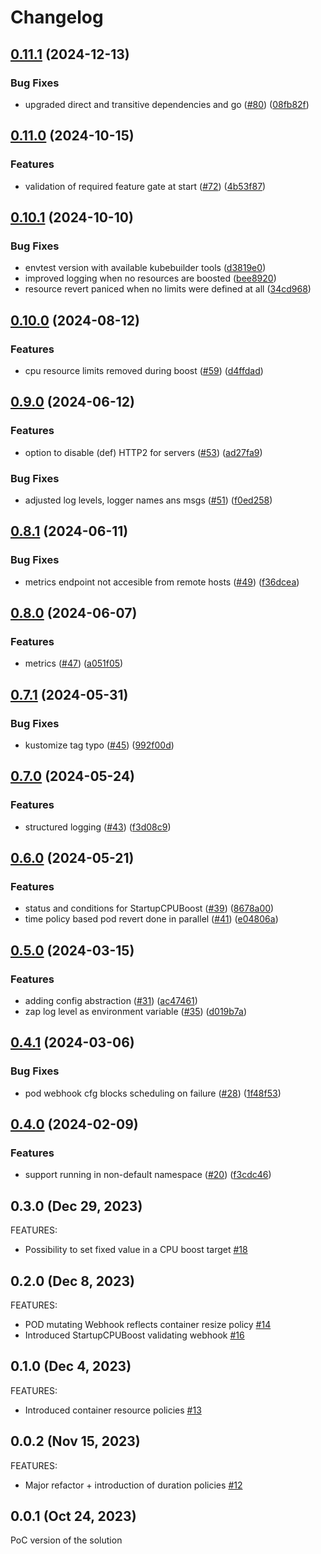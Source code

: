 <!-- markdownlint-disable -->
# Changelog

## [0.11.1](https://github.com/google/kube-startup-cpu-boost/compare/v0.11.0...v0.11.1) (2024-12-13)


### Bug Fixes

* upgraded direct and transitive dependencies and go ([#80](https://github.com/google/kube-startup-cpu-boost/issues/80)) ([08fb82f](https://github.com/google/kube-startup-cpu-boost/commit/08fb82f3bb03e9db4ff65438f5610a3dc8ab5969))

## [0.11.0](https://github.com/google/kube-startup-cpu-boost/compare/v0.10.1...v0.11.0) (2024-10-15)


### Features

* validation of required feature gate at start ([#72](https://github.com/google/kube-startup-cpu-boost/issues/72)) ([4b53f87](https://github.com/google/kube-startup-cpu-boost/commit/4b53f878b73d308ef2e39dce39f76e96d67b23a3))

## [0.10.1](https://github.com/google/kube-startup-cpu-boost/compare/v0.10.0...v0.10.1) (2024-10-10)


### Bug Fixes

* envtest version with available kubebuilder tools ([d3819e0](https://github.com/google/kube-startup-cpu-boost/commit/d3819e0440f7768b720ec274ff4c654ed6fa4083))
* improved logging when no resources are boosted ([bee8920](https://github.com/google/kube-startup-cpu-boost/commit/bee89206fa95247ef937a1d56019e66d4316db21))
* resource revert paniced when no limits were defined at all ([34cd968](https://github.com/google/kube-startup-cpu-boost/commit/34cd9686658f42978d6a9a46b6720c6ef548a15c))

## [0.10.0](https://github.com/google/kube-startup-cpu-boost/compare/v0.9.0...v0.10.0) (2024-08-12)


### Features

* cpu resource limits removed during boost ([#59](https://github.com/google/kube-startup-cpu-boost/issues/59)) ([d4ffdad](https://github.com/google/kube-startup-cpu-boost/commit/d4ffdad779a83af0b7f5fac3c495fa6e6116f606))

## [0.9.0](https://github.com/google/kube-startup-cpu-boost/compare/v0.8.1...v0.9.0) (2024-06-12)


### Features

* option to disable (def) HTTP2 for servers ([#53](https://github.com/google/kube-startup-cpu-boost/issues/53)) ([ad27fa9](https://github.com/google/kube-startup-cpu-boost/commit/ad27fa9ea855c9b17657bf4ab373285337995430))


### Bug Fixes

* adjusted log levels, logger names ans msgs ([#51](https://github.com/google/kube-startup-cpu-boost/issues/51)) ([f0ed258](https://github.com/google/kube-startup-cpu-boost/commit/f0ed258c06e22a1a5ece1a123b3afb117424e936))

## [0.8.1](https://github.com/google/kube-startup-cpu-boost/compare/v0.8.0...v0.8.1) (2024-06-11)


### Bug Fixes

* metrics endpoint not accesible from remote hosts ([#49](https://github.com/google/kube-startup-cpu-boost/issues/49)) ([f36dcea](https://github.com/google/kube-startup-cpu-boost/commit/f36dcea22111ec1b0e821741d4ed087468587a8d))

## [0.8.0](https://github.com/google/kube-startup-cpu-boost/compare/v0.7.1...v0.8.0) (2024-06-07)


### Features

* metrics ([#47](https://github.com/google/kube-startup-cpu-boost/issues/47)) ([a051f05](https://github.com/google/kube-startup-cpu-boost/commit/a051f05ffb2e81d8dd57e57e73773321f101a0a5))

## [0.7.1](https://github.com/google/kube-startup-cpu-boost/compare/v0.7.0...v0.7.1) (2024-05-31)


### Bug Fixes

* kustomize tag typo ([#45](https://github.com/google/kube-startup-cpu-boost/issues/45)) ([992f00d](https://github.com/google/kube-startup-cpu-boost/commit/992f00d594305781e846e934817ba09036f6919f))

## [0.7.0](https://github.com/google/kube-startup-cpu-boost/compare/v0.6.0...v0.7.0) (2024-05-24)


### Features

* structured logging ([#43](https://github.com/google/kube-startup-cpu-boost/issues/43)) ([f3d08c9](https://github.com/google/kube-startup-cpu-boost/commit/f3d08c90c74106c0d3ac5cd6a8e7e8fcff6516d1))

## [0.6.0](https://github.com/google/kube-startup-cpu-boost/compare/v0.5.0...v0.6.0) (2024-05-21)


### Features

* status and conditions for StartupCPUBoost ([#39](https://github.com/google/kube-startup-cpu-boost/issues/39)) ([8678a00](https://github.com/google/kube-startup-cpu-boost/commit/8678a00d3e8e2fbb3362c6e35be1b419cd0e437d))
* time policy based pod revert done in parallel ([#41](https://github.com/google/kube-startup-cpu-boost/issues/41)) ([e04806a](https://github.com/google/kube-startup-cpu-boost/commit/e04806ae357001a5978c6aad695597c53d0cc0ef))

## [0.5.0](https://github.com/google/kube-startup-cpu-boost/compare/v0.4.1...v0.5.0) (2024-03-15)


### Features

* adding config abstraction ([#31](https://github.com/google/kube-startup-cpu-boost/issues/31)) ([ac47461](https://github.com/google/kube-startup-cpu-boost/commit/ac47461f23d3d59cc93bed4b0ef3a1ee59fe3af6))
* zap log level as environment variable ([#35](https://github.com/google/kube-startup-cpu-boost/issues/35)) ([d019b7a](https://github.com/google/kube-startup-cpu-boost/commit/d019b7ae5bfbee017a4a155a42fb28a4fccb33a8))

## [0.4.1](https://github.com/google/kube-startup-cpu-boost/compare/v0.4.0...v0.4.1) (2024-03-06)


### Bug Fixes

* pod webhook cfg blocks scheduling on failure ([#28](https://github.com/google/kube-startup-cpu-boost/issues/28)) ([1f48f53](https://github.com/google/kube-startup-cpu-boost/commit/1f48f5337ab23af6b7421df95f2ebc99111c1b17))

## [0.4.0](https://github.com/google/kube-startup-cpu-boost/compare/v0.3.0...v0.4.0) (2024-02-09)


### Features

* support running in non-default namespace ([#20](https://github.com/google/kube-startup-cpu-boost/issues/20)) ([f3cdc46](https://github.com/google/kube-startup-cpu-boost/commit/f3cdc46d262c18d591dd7d565655060d0d10ee89))

## 0.3.0 (Dec 29, 2023)

FEATURES:

* Possibility to set fixed value in a CPU boost target [#18](https://github.com/google/kube-startup-cpu-boost/pull/18)

## 0.2.0 (Dec 8, 2023)

FEATURES:

* POD mutating Webhook reflects container resize policy [#14](https://github.com/google/kube-startup-cpu-boost/pull/14)
* Introduced StartupCPUBoost validating webhook [#16](https://github.com/google/kube-startup-cpu-boost/pull/16)

## 0.1.0 (Dec 4, 2023)

FEATURES:

* Introduced container resource policies [#13](https://github.com/google/kube-startup-cpu-boost/pull/13)

## 0.0.2 (Nov 15, 2023)

FEATURES:

* Major refactor + introduction of duration policies [#12](https://github.com/google/kube-startup-cpu-boost/pull/12)

## 0.0.1 (Oct 24, 2023)

PoC version of the solution
